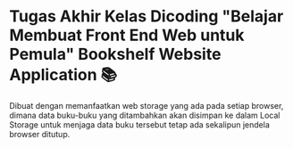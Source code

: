 # Tugas Akhir Kelas Dicoding "Belajar Membuat Front End Web untuk Pemula" Bookshelf Website Application 📚

Dibuat dengan memanfaatkan web storage yang ada pada setiap browser, dimana data buku-buku yang ditambahkan akan disimpan ke dalam Local Storage untuk menjaga data buku tersebut tetap ada sekalipun jendela browser ditutup.

